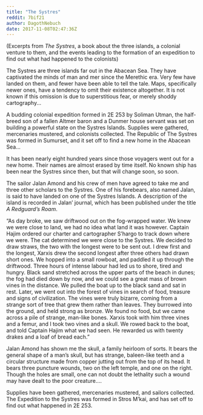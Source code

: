 ```yaml
---
title: "The Systres"
reddit: 7bif21
author: DagothNebuch
date: 2017-11-08T02:47:36Z
---
```


(Excerpts from *The Systres*, a book about the three islands, a colonial venture to them, and the events leading to the formation of an expedition to find out what had happened to the colonists)

The Systres are three islands far out in the Abacean Sea. They have captivated the minds of man and mer since the Merethic era. Very few have landed on them, and fewer have been able to tell the tale. Maps, specifically newer ones, have a tendency to omit their existence altogether. It is not known if this omission is due to superstitious fear, or merely shoddy cartography...

A budding colonial expedition formed in 2E 253 by Soliman Utman, the half-breed son of a fallen Altmer baron and a Dunmer house servant was set on building a powerful state on the Systres Islands. Supplies were gathered, mercenaries mustered, and colonists collected. The Republic of The Systres was formed in Sumurset, and it set off to find a new home in the Abacean Sea...

It has been nearly eight hundred years since those voyagers went out for a new home. Their names are almost erased by time itself. No known ship has been near the Systres since then, but that will change soon, so soon.

The sailor Jalan Amond and his crew of men have agreed to take me and three other scholars to the Systres. One of his forebears, also named Jalan, is said to have landed on one of the Systres Islands. A description of the island is recorded in Jalan’ journal, which has been published under the title *A Redguard’s Roam*.

“As day broke, we saw driftwood out on the fog-wrapped water. We knew we were close to land, we had no idea what land it was however. Captain Hajim ordered our charter and cartographer S’hargo to track down where we were. The cat determined we were close to the Systres. We decided to draw straws, the two with the longest were to be sent out. I drew first and the longest, Xarxis drew the second longest after three others had drawn short ones. We hopped into a small rowboat, and paddled it up through the driftwood. Three hours of intense labour had led us to shore, tired and hungry. Black sand stretched across the upper parts of the beach in dunes; the fog had died down by now, and we could see a great mass of brown vines in the distance. We pulled the boat up to the black sand and sat in rest. Later, we went out into the forest of vines in search of food, treasure and signs of civilization. The vines were truly bizarre, coming from a strange sort of tree that grew them rather than leaves. They burrowed into the ground, and held strong as bronze. We found no food, but we came across a pile of strange, man-like bones. Xarxis took with him three vines and a femur, and I took two vines and a skull. We rowed back to the boat, and told Captain Hajim what we had seen. He rewarded us with twenty drakes and a loaf of bread each.”

Jalan Amond has shown me the skull, a family heirloom of sorts. It bears the general shape of a man’s skull, but has strange, baleen-like teeth and a circular structure made from copper jutting out from the top of its head. It bears three puncture wounds, two on the left temple, and one on the right. Though the holes are small, one can not doubt the lethality such a wound may have dealt to the poor creature....

Supplies have been gathered, mercenaries mustered, and sailors collected. The Expedition to the Systres was formed in Stros M’kai, and has set off to find out what happened in 2E 253.
